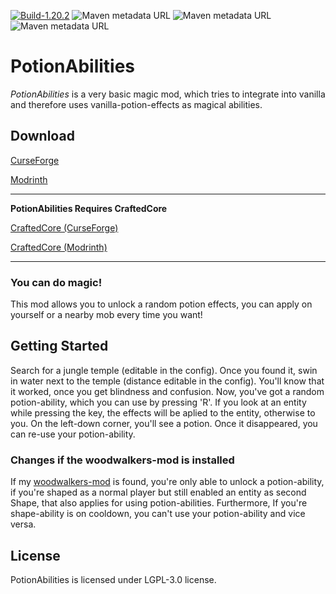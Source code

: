 [![Build-1.20.2](https://github.com/ToCraft/potionabilities/actions/workflows/gradle-1.20.2.yml/badge.svg)](https://github.com/ToCraft/potionabilities/actions/workflows/gradle-1.20.2.yml)
![Maven metadata URL](https://img.shields.io/maven-metadata/v?metadataUrl=https%3A%2F%2Ftocraft.ddns.net%2Fmaven%2Freleases%2Fdev%2Ftocraft%2Fycdm%2Fmaven-metadata.xml&versionPrefix=1.20.2-common&label=PotionAbilities)
![Maven metadata URL](https://img.shields.io/maven-metadata/v?metadataUrl=https%3A%2F%2Ftocraft.ddns.net%2Fmaven%2Freleases%2Fdev%2Ftocraft%2Fycdm%2Fmaven-metadata.xml&versionPrefix=1.20.2-forge&label=PotionAbilities)
![Maven metadata URL](https://img.shields.io/maven-metadata/v?metadataUrl=https%3A%2F%2Ftocraft.ddns.net%2Fmaven%2Freleases%2Fdev%2Ftocraft%2Fycdm%2Fmaven-metadata.xml&versionPrefix=1.20.2-fabric&label=PotionAbilities)

# PotionAbilities

*PotionAbilities* is a very basic magic mod, which tries to integrate into vanilla and therefore uses vanilla-potion-effects as magical abilities.

## Download

[CurseForge](https://curseforge.com/minecraft/mc-mods/ycdm)

[Modrinth](https://modrinth.com/mod/ycdm)

---

**PotionAbilities Requires CraftedCore**

[CraftedCore (CurseForge)](https://www.curseforge.com/minecraft/mc-mods/crafted-core)

[CraftedCore (Modrinth)](https://modrinth.com/mod/crafted-core)

---

### You can do magic!

This mod allows you to unlock a random potion effects, you can apply on yourself or a nearby mob every time you want!

## Getting Started

Search for a jungle temple (editable in the config). Once you found it, swin in water next to the temple (distance editable in the config).
You'll know that it worked, once you get blindness and confusion.
Now, you've got a random potion-ability, which you can use by pressing 'R'.
If you look at an entity while pressing the key, the effects will be aplied to the entity, otherwise to you.
On the left-down corner, you'll see a potion. Once it disappeared, you can re-use your potion-ability.

### Changes if the woodwalkers-mod is installed

If my [woodwalkers-mod](https://www.curseforge.com/minecraft/mc-mods/woodwalkers) is found, you're only able to unlock a potion-ability, if you're shaped as a normal player but still enabled an entity as second Shape, that also applies for using potion-abilities. Furthermore, If you're shape-ability is on cooldown, you can't use your potion-ability and vice versa.

## License

PotionAbilities is licensed under LGPL-3.0 license. 
